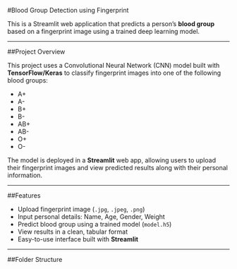 #Blood Group Detection using Fingerprint

This is a Streamlit web application that predicts a person’s **blood group** based on a fingerprint image using a trained deep learning model.

---

##Project Overview

This project uses a Convolutional Neural Network (CNN) model built with **TensorFlow/Keras** to classify fingerprint images into one of the following blood groups:

- A+
- A-
- B+
- B-
- AB+
- AB-
- O+
- O-

The model is deployed in a **Streamlit** web app, allowing users to upload their fingerprint images and view predicted results along with their personal information.

---

##Features

- Upload fingerprint image (`.jpg`, `.jpeg`, `.png`)
- Input personal details: Name, Age, Gender, Weight
- Predict blood group using a trained model (`model.h5`)
- View results in a clean, tabular format
- Easy-to-use interface built with **Streamlit**

---
##Folder Structure

